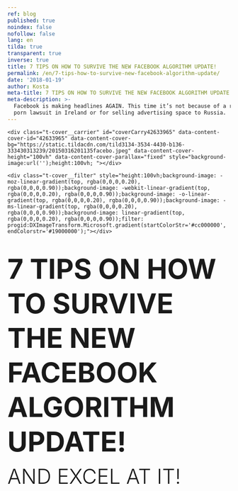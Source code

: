 ```yaml
---
ref: blog
published: true
noindex: false
nofollow: false
lang: en
tilda: true
transparent: true
inverse: true
title: 7 TIPS ON HOW TO SURVIVE THE NEW FACEBOOK ALGORITHM UPDATE!
permalink: /en/7-tips-how-to-survive-new-facebook-algorithm-update/
date: '2018-01-19'
author: Kosta
meta-title: 7 TIPS ON HOW TO SURVIVE THE NEW FACEBOOK ALGORITHM UPDATE
meta-description: >-
  Facebook is making headlines AGAIN. This time it’s not because of a revenge
  porn lawsuit in Ireland or for selling advertising space to Russia.
---
```

<!--allrecords-->
<div id="allrecords" class="t-records" data-hook="blocks-collection-content-node" data-tilda-project-id="56887" data-tilda-page-id="2180292" data-tilda-formskey="3456bc1d42b6e0b4ba4a29862ed779d7">

<div id="rec42633965" class="r t-rec" style=" " data-animationappear="off" data-record-type="274">
<!-- t255 -->
<!-- cover -->
	




<div class="t-cover" id="recorddiv42633965" bgimgfield="img" style="height:100vh; background-image:url('https://static.tildacdn.com/tild3134-3534-4430-b136-333430313239/-/resize/20x/20150316201135facebo.jpeg');">

	<div class="t-cover__carrier" id="coverCarry42633965" data-content-cover-id="42633965" data-content-cover-bg="https://static.tildacdn.com/tild3134-3534-4430-b136-333430313239/20150316201135facebo.jpeg" data-content-cover-height="100vh" data-content-cover-parallax="fixed" style="background-image:url('');height:100vh; "></div>
      
    <div class="t-cover__filter" style="height:100vh;background-image: -moz-linear-gradient(top, rgba(0,0,0,0.20), rgba(0,0,0,0.90));background-image: -webkit-linear-gradient(top, rgba(0,0,0,0.20), rgba(0,0,0,0.90));background-image: -o-linear-gradient(top, rgba(0,0,0,0.20), rgba(0,0,0,0.90));background-image: -ms-linear-gradient(top, rgba(0,0,0,0.20), rgba(0,0,0,0.90));background-image: linear-gradient(top, rgba(0,0,0,0.20), rgba(0,0,0,0.90));filter: progid:DXImageTransform.Microsoft.gradient(startColorStr='#cc000000', endColorstr='#19000000');"></div>
  <div class="t255">
  <div class="t-container">
    <div class="t-width t-width_10 t255__mainblock">
        <div class="t-cover__wrapper t-valign_middle" style="height:100vh;"> 
          <div class="t255__wrapper" data-hook-content="covercontent">
                        <h1 class="t255__title t-title t-title_sm t-uppercase t-animate" data-animate-style="fadeinup" data-animate-group="yes" data-animate-order="1" style="text-transform:uppercase;" field="title"><div style="font-size:72px;line-height:78px;" data-customstyle="yes"><span style="font-size: 62px;"><span data-redactor-style="font-weight: 700;" style="font-weight: 700;">7 Tips on How to Survive the New Facebook Algorithm Update!<br></span></span><span style="font-size: 46px;"><span style="font-weight: 300;" data-redactor-style="font-weight: 300;">and excel at it!</span></span></div></h1>            <span class="space"></span>
          </div>
        </div>
        <div class="t255__userblock">
          <div class="t255__userblock-img t-bgimg t-animate" data-animate-style="fadeinup" data-animate-group="yes" data-animate-order="3" data-animate-delay="0.3" imgfield="img2" data-original="https://static.tildacdn.com/tild3266-6464-4637-b136-613030376236/TTBAGroupTeamKosta.jpg" style="background-image: url('https://static.tildacdn.com/tild3266-6464-4637-b136-613030376236/-/resize/20x/TTBAGroupTeamKosta.jpg');"></div>          <div class="t255__userblock-descr t-descr t-descr_xxs t-animate" data-animate-style="fadeinup" data-animate-group="yes" data-animate-order="4" data-animate-delay="0.3" field="title2">By <strong>Konstantin Kostychuk</strong><strong><br>Founder &amp; CEO at TTBA Group</strong><strong></strong></div>          <div class="t255__userblock-date t-descr t-descr_xxs t-animate" data-animate-style="fadeinup" data-animate-group="yes" data-animate-order="5" data-animate-delay="0.3" field="descr2">on January 18th,  2018</div>        </div>
    </div>
  </div>
  </div>
  

</div>
    
</div>


<div id="rec42633966" class="r t-rec t-rec_pt_0 t-rec_pb_0" style="padding-top:0px;padding-bottom:0px; " data-animationappear="off" data-record-type="449">

<!-- T381 -->
<div id="nav42633966marker"></div>
<div id="nav42633966" class="t449   " data-navmarker="nav42633966marker" data-appearoffset="" data-hideoffset="">
    <div class="t449__wrapper ">
      <script type="text/javascript" src="//yastatic.net/share2/share.js" charset="utf-8"></script>
      <div class="t449__share_buttons ya-share2" data-direction="vertical" data-yasharel10n="en" data-services="facebook,twitter"></div>         
    </div>
</div>

</div>


<div id="rec42633967" class="r t-rec t-rec_pt_45 t-rec_pb_30" style="padding-top:45px;padding-bottom:30px;background-color:#ededed; " data-record-type="127" data-bg-color="#ededed">
<!-- T119 -->
<div class="t119">
	<div class="t-container ">
	  	<div class="t-col t-col_8 t-prefix_2">
			<div class="t119__preface t-descr t-opacity_70" style="opacity:0.70;" field="text"><div style="font-size:30px;text-align:left;" data-customstyle="yes"><strong></strong><strong>Yes!</strong> Facebook is making headlines again this week!<br><br>This time it's not because of a revenge porn lawsuit in Ireland or for selling advertising space to Russia. <br><br> This time it's between Facebook and business owners. <br></div></div>
		</div>
	</div>
</div>
</div>


<div id="rec42633968" class="r t-rec t-rec_pt_90 t-rec_pb_75" style="padding-top:90px;padding-bottom:75px; " data-record-type="223">
<!-- T195 -->
<div class="t195">
  <div class="t-container">
                
      <div class="t-col t-col_5 t-prefix_1">
        <div class="t195__text t-text t-text_md t-animate" data-animate-style="fadeinleft" data-animate-group="yes" data-animate-order="1" field="text"><div style="font-size:18px;" data-customstyle="yes">In an announcement made in a Newsroom post by the VP of News Feed Adam Mosseri as well as a Facebook post by Mark Zuckerberg, Facebook users will now <u><strong data-redactor-tag="strong">"see less content from businesses, brands, and media"</strong></u>. Instead, the algorithm will now <strong>"</strong><strong>prioritize posts that spark conversations and meaningful interactions between people"</strong> and by people they mean friends and family. <br><br> <span style="font-size: 26px;">As this announcement was made public, Mark's net worth took a $3.3-billion-dollar hit. </span><strong></strong><br></div></div>
      </div>
          <div class="t-col t-col_6  t195__imgsection" itemscope="" itemtype="http://schema.org/ImageObject"><meta itemprop="image" content="https://static.tildacdn.com/tild3062-3066-4338-b639-396436643666/zuckerberg.jpg">        <img class="t195__img t-img t-animate" data-animate-style="fadeinright" data-animate-group="yes" data-animate-order="2" data-animate-delay="0.5" data-tu-max-width="1200" data-tu-max-height="1200" src="https://static.tildacdn.com/tild3062-3066-4338-b639-396436643666/-/empty/zuckerberg.jpg" data-original="https://static.tildacdn.com/tild3062-3066-4338-b639-396436643666/zuckerberg.jpg" imgfield="img"><br>        <div class="t195__sectitle t-descr" field="imgtitle" itemprop="name"></div>
        <div class="t195__secdescr t-descr" field="imgdescr" itemprop="description"></div>
      </div>
      </div>
</div>
</div>


<div id="rec42633969" class="r t-rec t-rec_pt_0 t-rec_pb_30" style="padding-top:0px;padding-bottom:30px; " data-record-type="30">
<!-- T015 -->
<div class="t015">
  <div class="t-container t-align_center">
    <div class="t-col t-col_10 t-prefix_1">
            <div class="t015__title t-title t-title_lg" field="title" style=""> Why? <br></div>      <div class="t015__descr t-descr t-descr_xl" field="descr" style="">Because this decision will <u>reduce the time that users spend on Facebook</u>. That's a 180 degree turn from all of Facebook's previous efforts to keep people at their screens, including that nifty auto-play feature on all your newsfeed videos.<br></div>    </div>
  </div>
</div>
</div>


<div id="rec42633970" class="r t-rec t-rec_pt_60 t-rec_pb_60" style="padding-top:60px;padding-bottom:60px; " data-record-type="106">
<!-- T004 -->
<div class="t004">
	<div class="t-container ">
	  	<div class="t-col t-col_8 t-prefix_2">
			<h2 field="text" class="t-text t-text_md  "><div style="text-align:left;" data-customstyle="yes"><span style="font-size: 40px;">So how does this impact business?</span> <br><br> <strong>1. </strong>This update will <strong>not affect the ad algorithm</strong> (for now) but organic reach will take a nose dive for pages that do not have engaging content. <br><br> <strong>2. </strong>Since the organic reach will decrease, brands will turn to advertising to get their content in front of their audience. The result? <strong>Higher cost-per-impression</strong> and cost-per-click!<br><br> <strong>3. </strong>As ad space is running low, the price of ads are increasing and organic reach is about to hit an all-time low, <strong>Influencers</strong> are the ones that have the most to win from this. <br><br><strong><span data-redactor-tag="span" style="font-size: 26px;">WHY?</span></strong><br><br> Because they have a <strong>loyal following</strong> that continuously, in large numbers, engage and react with their content. After this Facebook update, pages with that type of audience behaviour will rise and pages with <strong>stale content will suffer</strong>. <br><br>Of course, influencers are not 100% protected. At the end of the day, influencer or not, you are at the mercy of the platform that you are using to communicate with your audience. In this case, Facebook will dictate exactly what effect the new algorithm will have on influencers using their platform. <br></div></h2>
		</div>
	</div>
</div>
</div>


<div id="rec42633971" class="r t-rec t-rec_pt_0 t-rec_pb_0" style="padding-top:0px;padding-bottom:0px; " data-record-type="179">
<!-- cover -->
	




<div class="t-cover" id="recorddiv42633971" bgimgfield="img" style="height:90vh; background-image:url('https://static.tildacdn.com/tild6364-3361-4166-a235-396532396163/-/resize/20x/androidpitfacebookme.JPG');">

	<div class="t-cover__carrier" id="coverCarry42633971" data-content-cover-id="42633971" data-content-cover-bg="https://static.tildacdn.com/tild6364-3361-4166-a235-396532396163/androidpitfacebookme.JPG" data-content-cover-height="90vh" data-content-cover-parallax="fixed" style="background-image:url('');height:90vh; "></div>
      
    <div class="t-cover__filter" style="height:90vh;background-image: -moz-linear-gradient(top, rgba(0,0,0,0.70), rgba(0,0,0,0.60));background-image: -webkit-linear-gradient(top, rgba(0,0,0,0.70), rgba(0,0,0,0.60));background-image: -o-linear-gradient(top, rgba(0,0,0,0.70), rgba(0,0,0,0.60));background-image: -ms-linear-gradient(top, rgba(0,0,0,0.70), rgba(0,0,0,0.60));background-image: linear-gradient(top, rgba(0,0,0,0.70), rgba(0,0,0,0.60));filter: progid:DXImageTransform.Microsoft.gradient(startColorStr='#4c000000', endColorstr='#66000000');"></div>

<!-- T164 -->
<div class="t164">
	<div class="t-container">
		<div class="t-cover__wrapper t-valign_middle" style="height:90vh;">      
          <div class="t-col t-col_8 t-prefix_2 t-align_left">
            <div data-hook-content="covercontent">
            <div class="t164__wrapper">
	          	          	          <h2 class="t164__descr t-descr t-descr_xxxl" field="descr"><div style="font-size:52px;" data-customstyle="yes">What can you do about it? <br></div></h2>	          <div class="t164__text t-text t-text_md" field="text"><div style="font-size:22px;" data-customstyle="yes"> Marketers &amp; brands will have to step-up their marketing game (again). <br><br><strong>1. Target your audience with amazing content.</strong> Understand what makes them tick and deliver highly engaging content that caters to different segments of your audience. If content was king before, after this update he's the emperor. <br><br> <strong>2. Use Live video.</strong> They are totalling 6 times more interactions than non-Live videos. Start using them! This is by far the easiest and quickest way to get higher engagement on your page. <br><br> <strong>3. Get VERY good at Facebook Advertising.</strong> It's about to get more competitive, costlier and also the only way that you can guarantee that your message gets to your audience. <br><br> <strong>4. Build your Facebook Messenger subscribers list.</strong> This should be a focus. If you are not familiar with what that is, Google "ManyChat", create your free account and start poking around. If email open rates are around 22%, messenger open rates are <u>over 85%</u>.<br><br> <strong>5. Facebook Groups is the new Live Video.</strong> Facebook is putting a lot of effort in getting brands and people to use Groups. These are mini-communities of people that share an interest in a brand, a celebrity or a hobby. If Facebook is promoting it, you should be using it. <br><br> <strong>6. Stop click or engagement baiting.</strong> Posts that say "Like this for yes, comment for no", will gradually stop working and pages that use these tactics will see a decrease in their organic reach. <br><br><strong>7. Explore influencer marketing. </strong>This entire industry has been growing very quickly in the last few years. Influencers went from being paid $500 per collaboration to $25K and $250K! If the ROI from ads and organic content is about to decrease, ROI from influencer marketing will stay the same or increase. Which is a good thing if we're paying $100K per collaboration! </div></div>            </div>
            </div>
          </div>
		</div>
	</div>
</div>

  

</div>
    
</div>


<div id="rec42638266" class="r t-rec t-rec_pt_90 t-rec_pb_90" style="padding-top:90px;padding-bottom:90px;background-color:#f5f5f5; " data-animationappear="off" data-record-type="409" data-bg-color="#f5f5f5">
<!-- t409 -->

<div class="t409">
  <div class="t-container">
            <div class="t409__textwrapper t409__flexcolumn t-col t-col_5 t-prefix_1 t-align_left t409__valign_middle">
      <div class="t409__uptitle t-uptitle t-uptitle_md" field="subtitle">closing remarks<br></div>      <div class="t409__title t-heading t-heading_lg" field="title">So what now?</div>      <div class="t409__descr t-descr t-descr_sm" field="descr">At the end of the day, this new update, like all the ones before, will thin the heard of marketers fighting for business' budgets and brands that aren't committed to social media marketing. The weak and the sloppy will make space for the creative and versatile. <br><br>The client, the user and the consumer have been <a href="https://ttbagroup.com/en/no-power-salespeople/" target="_blank" style="">calling the shots</a> for a while now. With this new update, Mark Zuckerberg wants to show the world that the focus of Facebook is still its users, their families and their friends. <br><br> One thing's for sure, all businesses will need to rethink their Facebook strategy in 2018 <br></div>          
    </div>
        <div class="t409__imgwrapper t409__flexcolumn t-col t-col_1 ">
      <img class="t409__img t-img" src="https://static.tildacdn.com/tild6539-6364-4738-a564-643864383437/-/empty/laptop.png" data-original="https://static.tildacdn.com/tild6539-6364-4738-a564-643864383437/laptop.png" style="max-height: 550px;" imgfield="img">    </div>
          </div>
</div>

</div>


<div id="rec42638943" class="r t-rec t-rec_pt_45 t-rec_pb_45" style="padding-top:45px;padding-bottom:45px; " data-record-type="127">
<!-- T119 -->
<div class="t119">
	<div class="t-container ">
	  	<div class="t-col t-col_8 t-prefix_2">
			<div class="t119__preface t-descr t-opacity_70" style="opacity:0.70;" field="text"><div style="font-size:24px;text-align:left;" data-customstyle="yes">To put it into Mark's words, research shows that "when we use social media to connect with people we care about, it can be good for our well-being." After many years of bringing us closer to our screens, with this update, Facebook is finally making an effort to bring us closer with our family and friends. &lt;3<br><br> But I do wonder if this announcement had anything to do with the yesterday's hearing where Congress was going to grill Alphabet, Facebook and twitter "<strong>this time for terrorist content on their sites</strong>" ;)</div></div>
		</div>
	</div>
</div>
</div>


<div id="rec42633972" class="r t-rec t-rec_pt_60 t-rec_pb_15" style="padding-top:60px;padding-bottom:15px;background-color:#ffffff; " data-record-type="184" data-bg-color="#ffffff">
<!-- T169 -->
<div class="t169">
  <div class="t-container_100">
    <div class="t-row">
      <div class="t-col_100">
        <div class="t169__text t-title" field="text"><div style="font-size:30px;line-height:40px;text-align:center;color:#444444;" data-customstyle="yes"><span style="font-weight: 300;">I hope you found this article interesting and helpful. If you have any questions, comments or rants, <br>feel free to drop me a line at <span style="color: rgb(104, 97, 238);">kosta@ttbagroup.com</span> <br> <br>Good luck! </span><br></div></div>
      </div>
    </div>
  </div>
</div>
</div>


<div id="rec42633973" class="r t-rec" style=" " data-animationappear="off" data-record-type="330">

<style>
#rec42633973 input::-webkit-input-placeholder {color:#000000; opacity: 0.5;}
#rec42633973 input::-moz-placeholder          {color:#000000; opacity: 0.5;}
#rec42633973 input:-moz-placeholder           {color:#000000; opacity: 0.5;}
#rec42633973 input:-ms-input-placeholder      {color:#000000; opacity: 0.5;}          
#rec42633973 textarea::-webkit-input-placeholder {color:#000000; opacity: 0.5;}
#rec42633973 textarea::-moz-placeholder          {color:#000000; opacity: 0.5;}
#rec42633973 textarea:-moz-placeholder           {color:#000000; opacity: 0.5;}
#rec42633973 textarea:-ms-input-placeholder      {color:#000000; opacity: 0.5;}                    
</style>
<div class="t330">
  <div class="t-popup" data-tooltip-hook="#GrowMyBusiness">
    <div class="t-popup__close">
      <div class="t-popup__close-wrapper">
      <svg class="t-popup__close-icon" width="23px" height="23px" viewBox="0 0 23 23" version="1.1" xmlns="http://www.w3.org/2000/svg" xmlns:xlink="http://www.w3.org/1999/xlink">
        <g stroke="none" stroke-width="1" fill="#fff" fill-rule="evenodd">
          <rect transform="translate(11.313708, 11.313708) rotate(-45.000000) translate(-11.313708, -11.313708) " x="10.3137085" y="-3.6862915" width="2" height="30"></rect>
          <rect transform="translate(11.313708, 11.313708) rotate(-315.000000) translate(-11.313708, -11.313708) " x="10.3137085" y="-3.6862915" width="2" height="30"></rect>
        </g>
      </svg>
      </div>  
    </div>
    <div class="t-popup__container t-width t-width_6">
        <img class="t330__img t-img" src="https://static.tildacdn.com/tild6632-6531-4531-a564-626639616530/-/empty/ttba_moto.jpg" data-original="https://static.tildacdn.com/tild6632-6531-4531-a564-626639616530/ttba_moto.jpg" imgfield="img">        <div class="t330__wrapper t-align_center" style=";">
          <div class="t330__title t-title t-title_xxs"><div style="font-size:16px;" data-customstyle="yes"><span style="font-weight: 400;">We always respond in less than 4 hours.<br><br></span></div></div>                    <form id="form42633973" name="form42633973" role="form" action="https://forms.tildacdn.com/procces/" method="POST" data-formactiontype="2" data-inputbox=".t330__blockinput" data-success-url="https://ttbagroup.com/en/request-submitted" class="js-form-proccess " data-tilda-captchakey="">                                        
                                                                  <input type="hidden" name="formservices[]" value="67787a8c45c4f24353fc05cdd55eaa8d" class="js-formaction-services">
                                                      
                                                                                  <div>
                          <div class="js-successbox t330__blockinput-success t-text t-text_xs" style="display:none;">
                                                            Thank You! Your request has been submitted.
                                                      </div>                
                        </div>
                        <div class="t330__input-wrapper">
                                                                              <div class="t330__blockinput">
                              <input type="text" name="email" class="t330__input t-input js-tilda-rule " value="" placeholder="Your Name" onfocus="this.placeholder = ''" onblur="this.placeholder = 'Your Name'" data-tilda-req="1" data-tilda-rule="email" style="color:#000000; border:1px solid #c9c9c9; background-color:#ffffff; border-radius: 5px; -moz-border-radius: 5px; -webkit-border-radius: 5px;">
                          </div>
                                                                                                        <div class="t330__blockinput">
                              <input type="text" name="name" class="t330__input t-input js-tilda-rule " value="" placeholder="Your Email" onfocus="this.placeholder = ''" onblur="this.placeholder = 'Your Email'" data-tilda-req="1" data-tilda-rule="none" style="color:#000000; border:1px solid #c9c9c9; background-color:#ffffff; border-radius: 5px; -moz-border-radius: 5px; -webkit-border-radius: 5px;">
                          </div>                
                                                                                                        <div class="t330__blockinput">
                              <input type="text" name="phone" class="t330__input t-input js-tilda-rule " value="" placeholder="Your Phone Number" onfocus="this.placeholder = ''" onblur="this.placeholder = 'Your Phone Number'" data-tilda-req="1" data-tilda-rule="phone" style="color:#000000; border:1px solid #c9c9c9; background-color:#ffffff; border-radius: 5px; -moz-border-radius: 5px; -webkit-border-radius: 5px;">
                          </div>                                
                                                      
                          
                                                      
                                                                              <div class="t330__blockinput">
                              <textarea name="Whatdoyouwanttodiscuss" class="t330__input t-input js-tilda-rule " placeholder="What do you want to discuss?" onfocus="this.placeholder = ''" onblur="this.placeholder = 'What do you want to discuss?'" style="color:#000000; border:1px solid #c9c9c9; background-color:#ffffff; border-radius: 5px; -moz-border-radius: 5px; -webkit-border-radius: 5px;height:68px" rows="2"></textarea>
                          </div>
                                                    <div class="js-errorbox-all t330__blockinput-errorbox" style="display:none;">
                              <div class="t330__blockinput-errors-text t-text t-text_xs">
                                  <p class="t330__blockinput-errors-item js-rule-error js-rule-error-all"></p>
                        		<p class="t330__blockinput-errors-item js-rule-error js-rule-error-req">Required field</p>
                        		<p class="t330__blockinput-errors-item js-rule-error js-rule-error-email">Please correct e-mail address</p>
                        		<p class="t330__blockinput-errors-item js-rule-error js-rule-error-name">Name Wrong. Correct please</p>
                        		<p class="t330__blockinput-errors-item js-rule-error js-rule-error-phone">Please correct phone number</p>
                        		<p class="t330__blockinput-errors-item js-rule-error js-rule-error-string">Please enter letter, number or punctuation symbols.</p>
                              </div>
                          </div>
                            
                          <div class="t330__blockbutton">
                              <button type="submit" class="t330__submit t-submit" style="color:#ffffff;background-color:#ed4b3a;border-radius:5px; -moz-border-radius:5px; -webkit-border-radius:5px;">SEND</button>                          </div>
                         </div> 
          </form>                          
        </div>
      </div>
    </div>
</div>
                            
<style>
@media screen and (max-width: 560px) {
  #rec42633973 .t-popup__container {
    background-color: #fff !important;
  }
}
</style>                            

<script type="text/javascript">
$(document).ready(function(){
  setTimeout(function(){
    t330_initPopup('42633973');
  }, 500);
});
</script>  

                          
</div>


<div id="rec42633974" class="r t-rec t-rec_pt_45 t-rec_pb_45" style="padding-top:45px;padding-bottom:45px; " data-record-type="132">
<div class="t-container_100">
	<div style="position: relative; right: 50%; float: right;">
		<div style="position: relative; z-index: 1; right: -50%;">
			<div style="display: table;">
			<div style="display:table-row; width:auto; clear:both;">
			
						<div id="fb-root"></div>
			
			<script>(function(d, s, id) {
			  var js, fjs = d.getElementsByTagName(s)[0];
			  if (d.getElementById(id)) return;
			  js = d.createElement(s); js.id = id;
			  js.src = "//connect.facebook.net/en_En/sdk.js#xfbml=1&appId=257953674358265&version=v2.0";
			  fjs.parentNode.insertBefore(js, fjs);
			}(document, 'script', 'facebook-jssdk'));</script>
						
						
						<div style="border:0px solid;height:25px; float:left; display:table-column; padding-left:10px; padding-top:4px;">
			<div class="fb-like" data-layout="button_count" data-action="like" data-show-faces="false" data-share="false"></div>
			</div>
			              
						<div style="border:0px solid;height:25px; float:left; display:table-column; padding-left:10px; padding-top:4px;">
			<div class="fb-share-button" data-type="button_count"></div>
			</div>
									
			
			              
            
						<div style="float:left; width:80px; display:table-column; height:25px; border:0px solid; padding-left:10px; padding-top:4px;">
			<a href="https://twitter.com/share" class="twitter-share-button" data-text="7 Tips On How To Survive The New Facebook Algorithm Update!">Tweet</a>
			<script>!function(d,s,id){var js,fjs=d.getElementsByTagName(s)[0],p=/^http:/.test(d.location)?'http':'https';if(!d.getElementById(id)){js=d.createElement(s);js.id=id;js.src=p+'://platform.twitter.com/widgets.js';fjs.parentNode.insertBefore(js,fjs);}}(document, 'script', 'twitter-wjs');</script>
			</div>
			              
			</div>
			</div>
		</div>
	</div>
</div>  
</div>


<div id="rec42633975" class="r t-rec t-rec_pt_0 t-rec_pb_0" style="padding-top:0px;padding-bottom:0px; " data-animationappear="off" data-record-type="307">
<!-- t278 -->
<!-- cover -->
	




<div class="t-cover" id="recorddiv42633975" bgimgfield="img" style="height:100vh; background-image:url('https://static.tildacdn.com/tild6432-6139-4635-a466-633539363738/-/resize/20x/mtlcityview.jpg');">

	<div class="t-cover__carrier" id="coverCarry42633975" data-content-cover-id="42633975" data-content-cover-bg="https://static.tildacdn.com/tild6432-6139-4635-a466-633539363738/mtlcityview.jpg" data-content-cover-height="100vh" data-content-cover-parallax="fixed" style="background-image:url('');height:100vh; "></div>
      
    <div class="t-cover__filter" style="height:100vh;background-image: -moz-linear-gradient(top, rgba(46,46,46,0.80), rgba(46,46,46,0.80));background-image: -webkit-linear-gradient(top, rgba(46,46,46,0.80), rgba(46,46,46,0.80));background-image: -o-linear-gradient(top, rgba(46,46,46,0.80), rgba(46,46,46,0.80));background-image: -ms-linear-gradient(top, rgba(46,46,46,0.80), rgba(46,46,46,0.80));background-image: linear-gradient(top, rgba(46,46,46,0.80), rgba(46,46,46,0.80));filter: progid:DXImageTransform.Microsoft.gradient(startColorStr='#332e2e2e', endColorstr='#332e2e2e');"></div>
  <div class="t278">
  <div class="t-container ">
    <div class="t-width t-width_6 t278__mainblock">
      <div class="t-cover__wrapper t-valign_middle" style="height:100vh;"> 
        <div class="t278__mainwrapper" data-hook-content="covercontent">
          <div class="t278__title t-title t-title_xs" field="title">Receive marketing and sales insights right in your Inbox.</div>          <div class="t278__descr t-descr t-descr_md" field="descr">No spam, that's a promise :)</div>          <form id="form42633975" name="form42633975" role="form" action="https://forms.tildacdn.com/procces/" method="POST" data-formactiontype="2" data-inputbox=".t278__blockinput" class="js-form-proccess " data-tilda-captchakey="">                                  
                                                <input type="hidden" name="formservices[]" value="67787a8c45c4f24353fc05cdd55eaa8d" class="js-formaction-services">
                            
                            <div style="position: absolute; left: -5000px;"><input type="text" name="tspecomment" tabindex="-1" value=""></div>
                      
          
                <div class="t278__input-mainblock t-width t-width_6">
          
                  <div class="t278__allert-wrapper">
                    <div class="t278__blockinput-success js-successbox" style="display:none;">
                        <div class="t278__success-icon">
                          <svg width="50px" height="50px" viewBox="0 0 50 50">
                            <g stroke="none" stroke-width="1" fill="none" fill-rule="evenodd">
                              <g fill="#FFFFFF">
                                <path d="M25.0982353,49.2829412 C11.5294118,49.2829412 0.490588235,38.2435294 0.490588235,24.6752941 C0.490588235,11.1064706 11.53,0.0670588235 25.0982353,0.0670588235 C38.6664706,0.0670588235 49.7058824,11.1064706 49.7058824,24.6752941 C49.7058824,38.2441176 38.6664706,49.2829412 25.0982353,49.2829412 L25.0982353,49.2829412 Z M25.0982353,1.83176471 C12.5023529,1.83176471 2.25529412,12.0794118 2.25529412,24.6752941 C2.25529412,37.2705882 12.5023529,47.5182353 25.0982353,47.5182353 C37.6941176,47.5182353 47.9411765,37.2705882 47.9411765,24.6752941 C47.9411765,12.0794118 37.6941176,1.83176471 25.0982353,1.83176471 L25.0982353,1.83176471 Z"></path>
                                <path d="M22.8435294,30.5305882 L18.3958824,26.0829412 C18.0511765,25.7382353 18.0511765,25.18 18.3958824,24.8352941 C18.7405882,24.4905882 19.2988235,24.4905882 19.6435294,24.8352941 L22.8429412,28.0347059 L31.7282353,19.1488235 C32.0729412,18.8041176 32.6311765,18.8041176 32.9758824,19.1488235 C33.3205882,19.4935294 33.3205882,20.0517647 32.9758824,20.3964706 L22.8435294,30.5305882 L22.8435294,30.5305882 Z"></path>
                              </g>
                            </g>
                          </svg>
                        </div>
                        <div class="t278__success-message t-descr t-descr_lg">Your data has been submitted. Thank you!</div>
                    </div>
                  </div>
                  
                  <div class="t278__wrapper">
                                        <div class="t278__blockinput">
                        <input type="text" name="EMAIL" class="t278__input t-input js-tilda-rule " value="" placeholder="Your E-mail" data-tilda-req="1" data-tilda-rule="email" style="color:#000000;  background-color:#ffffff; border-radius: 4px; -moz-border-radius: 4px; -webkit-border-radius: 4px;">
                    </div>
                                                                                <div class="t278__blockinput">
                        <input type="text" name="name" class="t278__input t-input js-tilda-rule " value="" placeholder="Your Name" data-tilda-req="1" data-tilda-rule="none" style="color:#000000;  background-color:#ffffff; border-radius: 4px; -moz-border-radius: 4px; -webkit-border-radius: 4px;">
                    </div>
                                                            
                                                            
                     
                    <div class="t278__blockinput-errorbox js-errorbox-all" style="display:none;">
                        <div class="t278__blockinput-errors-text t-descr t-descr_xs">
                            <p class="t278__blockinput-errors-item js-rule-error js-rule-error-all"></p>
                        	<p class="t278__blockinput-errors-item js-rule-error js-rule-error-req">Required field</p>
                        	<p class="t278__blockinput-errors-item js-rule-error js-rule-error-email">Please correct e-mail address</p>
                        	<p class="t278__blockinput-errors-item js-rule-error js-rule-error-name">Name Wrong. Correct please</p>
                        	<p class="t278__blockinput-errors-item js-rule-error js-rule-error-phone">Please correct phone number</p>
                        	<p class="t278__blockinput-errors-item js-rule-error js-rule-error-string">Please enter letter, number or punctuation symbols.</p>
                        </div>
                    </div>
                    
                    <div class="t278__blockbutton">
                                                  <button type="submit" class="t-submit" style="color:#ffffff;background-color:#ed4b3a;border-radius:7px; -moz-border-radius:7px; -webkit-border-radius:7px;">I'D LIKE TO STAY UP TO DATE</button>
                                            </div>
                  </div>
              </div>  
        </form>		                      
        </div>
      </div>
    </div>
  </div>
  </div>
<style>
#rec42633975 input::-webkit-input-placeholder {color:#000000; opacity: 0.5;}
#rec42633975 input::-moz-placeholder          {color:#000000; opacity: 0.5;}
#rec42633975 input:-moz-placeholder           {color:#000000; opacity: 0.5;}
#rec42633975 input:-ms-input-placeholder      {color:#000000; opacity: 0.5;}          
#rec42633975 textarea::-webkit-input-placeholder {color:#000000; opacity: 0.5;}
#rec42633975 textarea::-moz-placeholder          {color:#000000; opacity: 0.5;}
#rec42633975 textarea:-moz-placeholder           {color:#000000; opacity: 0.5;}
#rec42633975 textarea:-ms-input-placeholder      {color:#000000; opacity: 0.5;}                    
</style>
  

</div>
                                            
        
 
</div>

</div>
<!--/allrecords-->
